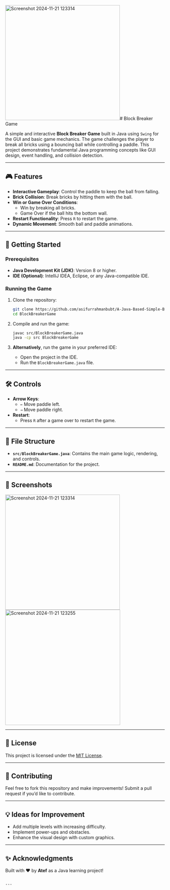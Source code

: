 <img width="362" alt="Screenshot 2024-11-21 123314" src="https://github.com/user-attachments/assets/fa087fd9-398d-4f4f-9ea7-d3f45a53f438"># Block Breaker Game

A simple and interactive **Block Breaker Game** built in Java using `Swing` for the GUI and basic game mechanics. The game challenges the player to break all bricks using a bouncing ball while controlling a paddle. This project demonstrates fundamental Java programming concepts like GUI design, event handling, and collision detection.

---

## 🎮 Features

- **Interactive Gameplay**: Control the paddle to keep the ball from falling.
- **Brick Collision**: Break bricks by hitting them with the ball.
- **Win or Game Over Conditions**:
  - Win by breaking all bricks.
  - Game Over if the ball hits the bottom wall.
- **Restart Functionality**: Press `R` to restart the game.
- **Dynamic Movement**: Smooth ball and paddle animations.

---

## 🚀 Getting Started

### Prerequisites
- **Java Development Kit (JDK)**: Version 8 or higher.
- **IDE (Optional)**: IntelliJ IDEA, Eclipse, or any Java-compatible IDE.

### Running the Game

1. Clone the repository:
   ```bash
   git clone https://github.com/asifurrahmanbubt/A-Java-Based-Simple-Block-Breaker-Game.git
   cd BlockBreakerGame
   ```

2. Compile and run the game:
   ```bash
   javac src/BlockBreakerGame.java
   java -cp src BlockBreakerGame
   ```

3. **Alternatively**, run the game in your preferred IDE:
   - Open the project in the IDE.
   - Run the `BlockBreakerGame.java` file.

---

## 🛠️ Controls

- **Arrow Keys**:
  - `←` Move paddle left.
  - `→` Move paddle right.
- **Restart**:
  - Press `R` after a game over to restart the game.

---

## 📂 File Structure

- **`src/BlockBreakerGame.java`**: Contains the main game logic, rendering, and controls.
- **`README.md`**: Documentation for the project.

---

## 📸 Screenshots
<img width="362" alt="Screenshot 2024-11-21 123314" src="https://github.com/user-attachments/assets/885783ec-9c88-4fa1-8ed9-5b361690a159">


<img width="363" alt="Screenshot 2024-11-21 123255" src="https://github.com/user-attachments/assets/4d1ebd24-1564-42b7-be0c-347d5396ca4b">


---

## 📝 License

This project is licensed under the [MIT License](LICENSE).

---

## 🌟 Contributing

Feel free to fork this repository and make improvements! Submit a pull request if you’d like to contribute.

---

## 💡 Ideas for Improvement

- Add multiple levels with increasing difficulty.
- Implement power-ups and obstacles.
- Enhance the visual design with custom graphics.

---

## ✨ Acknowledgments

Built with ❤️ by **Atef** as a Java learning project!
```

---
